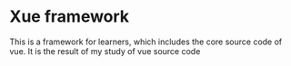 # Xue framework

This is a framework for learners, which includes the core source code of vue. It is the result of my study of vue source code